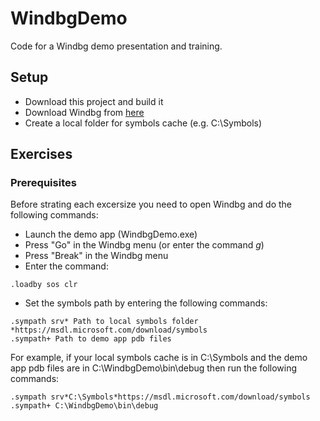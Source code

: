 # WindbgDemo
Code for a Windbg demo presentation and training.

## Setup
- Download this project and build it
- Download Windbg from [here](https://docs.microsoft.com/en-us/windows-hardware/drivers/debugger/debugger-download-tools)
- Create a local folder for symbols cache (e.g. C:\Symbols)

## Exercises
### Prerequisites
Before strating each excersize you need to open Windbg and do the following commands:
- Launch the demo app (WindbgDemo.exe)
- Press "Go" in the Windbg menu (or enter the command *g*)
- Press "Break" in the Windbg menu
- Enter the command:
```
.loadby sos clr
```
- Set the symbols path by entering the following commands:

```
.sympath srv* Path to local symbols folder *https://msdl.microsoft.com/download/symbols
.sympath+ Path to demo app pdb files
```

For example, if your local symbols cache is in C:\Symbols and the demo app pdb files are in C:\WindbgDemo\bin\debug then run the following commands:

```
.sympath srv*C:\Symbols*https://msdl.microsoft.com/download/symbols
.sympath+ C:\WindbgDemo\bin\debug
```

